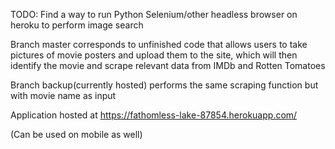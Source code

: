 TODO: Find a way to run Python Selenium/other headless browser on heroku to perform image search

Branch master corresponds to unfinished code that allows users to take pictures of movie posters and upload them to the site, which will then identify the movie and scrape relevant data from IMDb and Rotten Tomatoes

Branch backup(currently hosted) performs the same scraping function but with movie name as input

Application hosted at https://fathomless-lake-87854.herokuapp.com/

(Can be used on mobile as well)
